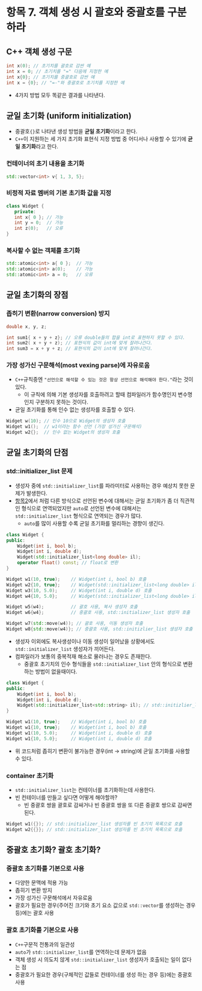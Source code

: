 # 항목 7. 객체 생성 시 괄호와 중괄호를 구분하라
## C++ 객체 생성 구문
```cpp
int x(0); // 초기치를 괄호로 감싼 예
int x = 0; // 초기치를 "=" 다음에 지정한 예
int x{0}; // 초기치를 중괄호로 감싼 예
int x = {0}; // "=-"와 중괄호로 초기치를 지정한 예
```
- 4가지 방법 모두 똑같은 결과를 나타낸다.

## 균일 초기화 (uniform initialization)
- 중괄호`{}`로 나타낸 생성 방법을 **균일 초기화**이라고 한다.
- `C++`이 지원하는 세 가지 초기화 표현식 지정 방법 중 어디서나 사용할 수 있기에 **균일 초기화**라고 한다.

### 컨테이너의 초기 내용을 초기화
```cpp
std::vector<int> v{ 1, 3, 5};
```
### 비정적 자료 멤버의 기본 초기화 값을 지정
```cpp
class Widget {
   private:
   int x{ 0 }; // 가능
   int y = 0;  // 가능
   int z(0);   // 오류
}
```
### 복사할 수 없는 객체를 초기화

```cpp
std::atomic<int> a{ 0 };  // 가능
std::atomic<int> a(0);    // 가능
std::atomic<int> a = 0;   // 오류
```

## 균일 초기화의 장점
### 좁히기 변환(narrow conversion) 방지
```cpp
double x, y, z;

int sum1{ x + y + z}; // 오류 double들의 합을 int로 표현하지 못할 수 있다.
int sum2( x + y + z); // 표현식의 값이 int에 맞게 잘려나간다.
int sum3 = x + y + z; // 표현식의 값이 int에 맞게 잘려나간다.
```

### 가장 성가신 구문해석(most vexing parse)에 자유로움
- `C++`규칙중엔 `"선언으로 해석할 수 있는 것은 항상 선언으로 해석해야 한다."`라는 것이 있다.
  - 이 규칙에 의해 기본 생성자를 호출하려고 할때 컴파일러가 함수명인지 변수명인지 구분하지 못하는 것이다.
- 균일 초기화를 통해 인수 없는 생성자를 호출할 수 있다.

```cpp
Widget w(10); // 인수 10으로 Widget의 생성자 호출
Widget w1();  // w1이라는 함수 선언 (가장 성가신 구문해석)
Widget w2{};  // 인수 없는 Widget의 생성자 호출
```

## 균일 초기화의 단점
### std::initializer_list 문제
- 생성자 중에 `std::initializer_list`를 파라미터로 사용하는 경우 예상치 못한 문제가 발생한다.
- [항목2](/Chapter1/Item2.md)에서 처럼 다른 방식으로 선언된 변수에 대해서는 균일 초기화가 좀 더 직관적인 형식으로 연역되었지만 `auto`로 선언된 변수에 대해서는 `std::initializer_list` 형식으로 연역되는 경우가 많다.
  - `auto`를 많이 사용할 수록 균일 초기화를 멀리하는 경향이 생긴다.

```cpp
class Widget {
public:
    Widget(int i, bool b);
    Widget(int i, double d);
    Widget(std::initializer_list<long double> il);
    operator float() const; // float로 변환
}

Widget w1(10, true);    // Widget(int i, bool b) 호출
Widget w2{10, true};    // Widget(std::initializer_list<long double> il) 호출
Widget w3(10, 5.0);     // Widget(int i, double d) 호출
Widget w4{10, 5.0};     // Widget(std::initializer_list<long double> il) 호출

Widget w5(w4);          // 괄호 사용, 복사 생성자 호출
Widget w6{w4};          // 중괄호 사용, std::initializer_list 생성자 호출

Widget w7(std::move(w4)); // 괄호 사용, 이동 생성자 호출
Widget w8{std::move(w4)}; // 중괄호 사용, std::initizlier_list 생성자 호출
```
- 생성자 이외에도 복사생성이나 이동 생성이 일어났을 상황에서도 `std::initializer_list` 생성자가 끼어든다.
- 컴파일러가 보통의 중복적재 해소로 물러나는 경우도 존재한다.
  - 중괄호 초기치의 인수 형식들을 `std::initializer_list` 안의 형식으로 변환하는 방법이 없을때이다.
```cpp
class Widget {
public:
    Widget(int i, bool b);
    Widget(int i, double d);
    Widget(std::initializer_list<std::string> il); // std::initizlier_list의 원소 형식이 std::string
}

Widget w1(10, true);    // Widget(int i, bool b) 호출
Widget w1{10, true};    // Widget(int i, bool b) 호출
Widget w1(10, 5.0);     // Widget(int i, double d) 호출
Widget w1{10, 5.0};     // Widget(int i, double d) 호출
```
- 위 코드처럼 좁히기 변환이 불가능한 경우(int -> string)에 균일 초기화를 사용할 수 있다.

### container 초기화
- `std::initializer_list`는 컨테이너를 초기화하는데 사용한다.
- 빈 컨테이너를 만들고 싶다면 어떻게 해야할까?
    - 빈 중괄호 쌍을 괄호로 감싸거나 빈 중괄호 쌍을 또 다른 중괄호 쌍으로 감싸면 된다.
```cpp
Widget w1({}); // std::initializer_list 생성자를 빈 초기치 목록으로 호출
Widget w2{{}}; // std::initializer_list 생성자를 빈 초기치 목록으로 호출
```

## 중괄호 초기화? 괄호 초기화?
### 중괄호 초기화를 기본으로 사용
- 다양한 문맥에 적용 가능
- 좁히기 변환 방지
- 가장 성가신 구문해석에서 자유로움
- 괄호가 필요한 경우(주어진 크기와 초기 요소 값으로 `std::vector`를 생성하는 경우 등)에는 괄호 사용

### 괄호 초기화를 기본으로 사용
- `C++`구문적 전통과의 일관성
- `auto`가 `std::initializer_list`를 연역하는데 문제가 없음
- 객체 생성 시 의도치 않게 `std::initializer_list` 생성자가 호출되는 일이 없다는 점
- 중괄호가 필요한 경우(구체적인 값들로 컨테이너를 생성 하는 경우 등)에는 중괄호 사용
